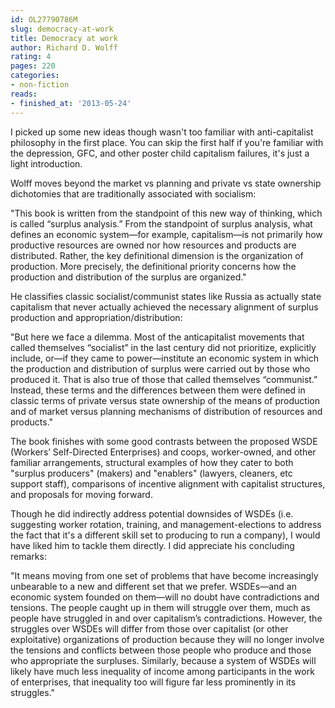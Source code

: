 ```yaml
---
id: OL27790786M
slug: democracy-at-work
title: Democracy at work
author: Richard D. Wolff
rating: 4
pages: 220
categories:
- non-fiction
reads:
- finished_at: '2013-05-24'
---
```

I picked up some new ideas though wasn't too familiar with anti-capitalist philosophy in the first place. You can skip the first half if you're familiar with the depression, GFC, and other poster child capitalism failures, it's just a light introduction.

Wolff moves beyond the market vs planning and private vs state ownership dichotomies that are traditionally associated with socialism:
 
"This book is written from the standpoint of this new way of thinking, which is called “surplus analysis.” From the standpoint of surplus analysis, what defines an economic system—for example, capitalism—is not primarily how productive resources are owned nor how resources and products are distributed. Rather, the key definitional dimension is the organization of production. More precisely, the definitional priority concerns how the production and distribution of the surplus are organized."

He classifies classic socialist/communist states like Russia as actually state capitalism that never actually achieved the necessary alignment of surplus production and appropriation/distribution:

"But here we face a dilemma. Most of the anticapitalist movements that called themselves “socialist” in the last century did not prioritize, explicitly include, or—if they came to power—institute an economic system in which the production and distribution of surplus were carried out by those who produced it. That is also true of those that called themselves “communist.” Instead, these terms and the differences between them were defined in classic terms of private versus state ownership of the means of production and of market versus planning mechanisms of distribution of resources and products."

The book finishes with some good contrasts between the proposed WSDE (Workers’ Self-Directed Enterprises) and coops, worker-owned, and other familiar arrangements, structural examples of how they cater to both "surplus producers" (makers) and "enablers" (lawyers, cleaners, etc support staff), comparisons of incentive alignment with capitalist structures, and proposals for moving forward.

Though he did indirectly address potential downsides of WSDEs (i.e. suggesting worker rotation, training, and management-elections to address the fact that it's a different skill set to producing to run a company), I would have liked him to tackle them directly. I did appreciate his concluding remarks:

"It means moving from one set of problems that have become increasingly unbearable to a new and different set that we prefer. WSDEs—and an economic system founded on them—will no doubt have contradictions and tensions. The people caught up in them will struggle over them, much as people have struggled in and over capitalism’s contradictions. However, the struggles over WSDEs will differ from those over capitalist (or other exploitative) organizations of production because they will no longer involve the tensions and conflicts between those people who produce and those who appropriate the surpluses. Similarly, because a system of WSDEs will likely have much less inequality of income among participants in the work of enterprises, that inequality too will figure far less prominently in its struggles."
